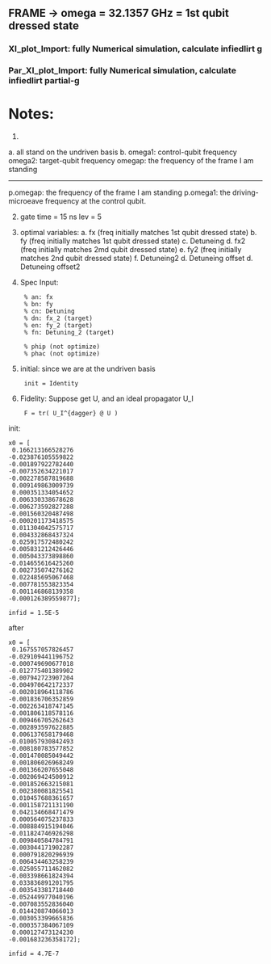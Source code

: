 ## FRAME -> omega = 32.1357 GHz = 1st qubit dressed state


### XI_plot_Import: fully Numerical simulation, calculate infiedlirt g


### Par_XI_plot_Import:  fully Numerical simulation, calculate infiedlirt  partial-g


# Notes:
1. 
a. all stand on the undriven basis
b. 
omega1: control-qubit frequency
omega2: target-qubit frequency
omegap: the frequency of the frame I am standing

--------------------------------------------------------------------
p.omegap: the frequency of the frame I am standing
p.omega1: the driving-microeave frequency at the control qubit.

2.
    gate time = 15 ns
    lev = 5
    
3. optimal variables: 
a. fx (freq initially matches 1st qubit dressed state)
b. fy (freq initially matches 1st qubit dressed state)
c. Detuneing
d. fx2 (freq initially matches 2md qubit dressed state)
e. fy2 (freq initially matches 2nd qubit dressed state)
f. Detuneing2
d. Detuneing offset
d. Detuneing offset2


4. Spec
Input:

        % an: fx
        % bn: fy
        % cn: Detuning
        % dn: fx_2 (target)
        % en: fy_2 (target)
        % fn: Detuning_2 (target)

        % phip (not optimize)
        % phac (not optimize)

5. initial:
    since we are at the undriven basis
    
        init = Identity
    
6. Fidelity:
    Suppose get U, and an ideal propagator U_I
    
        F = tr( U_I^{dagger} @ U )

init:

    x0 = [        
     0.166213166528276
    -0.023876105559822
    -0.001897922782440
    -0.007352634221017
    -0.002278587819688
     0.009149863009739
     0.000351334054652
     0.006330338678628
    -0.006273592827288
    -0.001560320487498
    -0.000201173418575
     0.011304042575717
     0.004332868437324
     0.025917572480242
    -0.005831212426446
     0.005043373898860
    -0.014655616425260
     0.002735074276162
     0.022485695067468
    -0.007781553823354
     0.001146868139358
    -0.000126389559877];

    infid = 1.5E-5


after

    x0 = [        
     0.167557057826457
    -0.029109441196752
    -0.000749690677018
    -0.012775401389902
    -0.007942723907204
    -0.004970642172337
    -0.002018964118786
    -0.001836706352859
    -0.002263418747145
    -0.001806118578116
     0.009466705262643
    -0.002893597622885
     0.006137658179468
    -0.010057930842493
    -0.008180783577852
    -0.001470085049442
     0.001806026968249
    -0.001366207655048
    -0.002069424500912
    -0.001852663215081
     0.002380081825541
     0.010457688361657
    -0.001158721131190
     0.042134668471479
     0.000564075237833
    -0.008884915194046
    -0.011824746926298
     0.009840584784791
    -0.003044171902287
     0.000791820296939
     0.006434463258239
    -0.025055711462082
    -0.003398661824394
     0.033836891201795
    -0.003543381718440
    -0.052449977040196
    -0.007083552836040
     0.014420874066013
    -0.003053399665836
    -0.000357384067109
     0.000127473124230
    -0.001683236358172];

    infid = 4.7E-7
